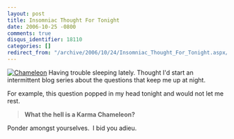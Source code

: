 ```yaml
---
layout: post
title: Insomniac Thought For Tonight
date: 2006-10-25 -0800
comments: true
disqus_identifier: 18110
categories: []
redirect_from: "/archive/2006/10/24/Insomniac_Thought_For_Tonight.aspx/"
---
```


[![Chameleon](https://haacked.com/images/haacked_com/WindowsLiveWriter/InsomniacThoughtForTonight_FBE/Chameleon_thumb%5B1%5D.jpg)](https://haacked.com/images/haacked_com/WindowsLiveWriter/InsomniacThoughtForTonight_FBE/Chameleon%5B3%5D.jpg)
Having trouble sleeping lately. Thought I'd start an intermittent blog
series about the questions that keep me up at night.

For example, this question popped in my head tonight and would not let
me rest.

> **What the hell is a Karma Chameleon?**

Ponder amongst yourselves.  I bid you adieu.

